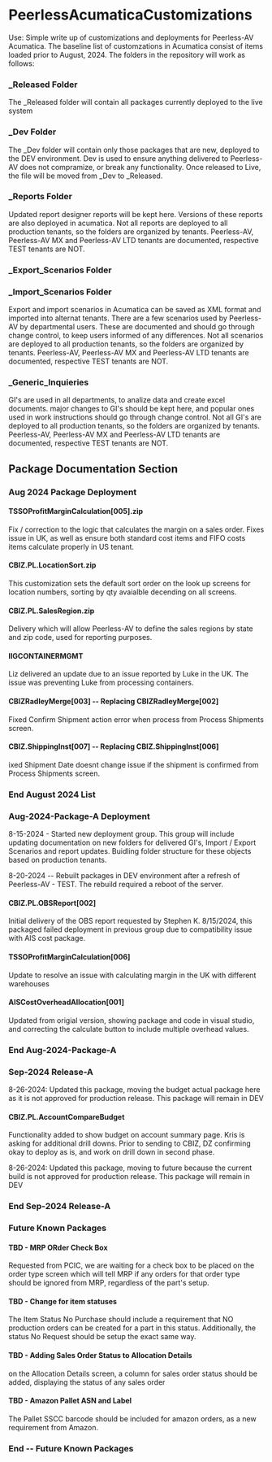 # PeerlessAcumaticaCustomizations

Use:  Simple write up of customizations and deployments for Peerless-AV Acumatica.  The baseline
list of customzations in Acumatica consist of items loaded prior to August, 2024.  The folders in
the repository will work as follows:

### _Released Folder

The _Released folder will contain all packages currently deployed to the live system 

### _Dev Folder

The _Dev folder will contain only those packages that are new, deployed to the DEV environment.
Dev is used to ensure anything delivered to Peerless-AV does not compramize, or break any 
functionality.  Once released to Live, the file will be moved from _Dev to _Released.

### _Reports Folder

Updated report designer reports will be kept here.  Versions of these reports are also deployed
in acumatica.  Not all reports are deployed to all production tenants, so the folders are organized by
tenants.  Peerless-AV, Peerless-AV MX and Peerless-AV LTD tenants are documented, respective TEST tenants are NOT.

### _Export_Scenarios Folder
### _Import_Scenarios Folder

Export and import scenarios in Acumatica can be saved as XML format and imported into alternat tenants.  There are a few
scenarios used by Peerless-AV by departmental users.  These are documented and should go through change control, to keep
users informed of any differences.  Not all scenarios are deployed to all production tenants, so the folders are organized by
tenants.  Peerless-AV, Peerless-AV MX and Peerless-AV LTD tenants are documented, respective TEST tenants are NOT.

### _Generic_Inquieries

GI's are used in all departments, to analize data and create excel documents.  major changes to GI's should be kept here, and 
popular ones used in work instructions should go through change control.  Not all GI's are deployed to all production tenants, so the folders are organized by
tenants.  Peerless-AV, Peerless-AV MX and Peerless-AV LTD tenants are documented, respective TEST tenants are NOT.

## Package Documentation Section

### Aug 2024 Package Deployment

#### TSSOProfitMarginCalculation[005].zip

Fix / correction to the logic that calculates the margin on a sales order.  Fixes issue in UK, as well as ensure both standard cost items and FIFO costs items calculate properly in US tenant.

#### CBIZ.PL.LocationSort.zip

This customization sets the default sort order on the look up screens for location numbers, sorting by qty avaialble decending on all screens.  

#### CBIZ.PL.SalesRegion.zip

Delivery which will allow Peerless-AV to define the sales regions by state and zip code, used for reporting purposes.

#### IIGCONTAINERMGMT   

Liz delivered an update due to an issue reported by Luke in the UK.  The issue was preventing Luke from processing containers.

#### CBIZRadleyMerge[003] -- Replacing CBIZRadleyMerge[002]

Fixed Confirm Shipment action error when process from Process Shipments screen.

#### CBIZ.ShippingInst[007] -- Replacing CBIZ.ShippingInst[006]

ixed Shipment Date doesnt change issue if the shipment is confirmed from Process Shipments screen.

### End August 2024 List

### Aug-2024-Package-A Deployment

8-15-2024 - Started new deployment group.  This group will include updating documentation on new folders for delivered GI's, Import / Export Scenarios and report updates.  Buidling folder structure for these objects based on production tenants.

8-20-2024 -- Rebuilt packages in DEV environment after a refresh of Peerless-AV - TEST.  The rebuild required a reboot of the server.

#### CBIZ.PL.OBSReport[002]

Initial delivery of the OBS report requested by Stephen K.  8/15/2024, this packaged failed deployment in previous group due
to compatibility issue with AIS cost package.  

#### TSSOProfitMarginCalculation[006]

Update to resolve an issue with calculating margin in the UK with different warehouses

#### AISCostOverheadAllocation[001]

Updated from origial version, showing package and code in visual studio, and correcting the calculate button to include multiple overhead values.

### End Aug-2024-Package-A

### Sep-2024 Release-A

8-26-2024: Updated this package, moving the budget actual package here as it is not approved for production release.  This package will remain in DEV

#### CBIZ.PL.AccountCompareBudget

Functionality added to show budget on account summary page.  Kris is asking for additional drill downs.  Prior to sending to CBIZ, DZ confirming okay to deploy as is, and work on drill down in second phase.

8-26-2024: Updated this package, moving to future because the current build is not approved for production release.  This package will remain in DEV

### End Sep-2024 Release-A

### Future Known Packages

#### TBD - MRP ORder Check Box

Requested from PCIC, we are waiting for a check box to be placed on the order type screen which will tell MRP if any orders for that order type
should be ignored from MRP, regardless of the part's setup.

#### TBD - Change for item statuses

The Item Status No Purchase should include a requirement that NO production orders can be created for a part in this status.  Additionally,
the status No Request should be setup the exact same way.

#### TBD - Adding Sales Order Status to Allocation Details

on the Allocation Details screen, a column for sales order status should be added, displaying the status of any sales order

#### TBD - Amazon Pallet ASN and Label

The Pallet SSCC barcode should be included for amazon orders, as a new requirement from Amazon.

### End -- Future Known Packages